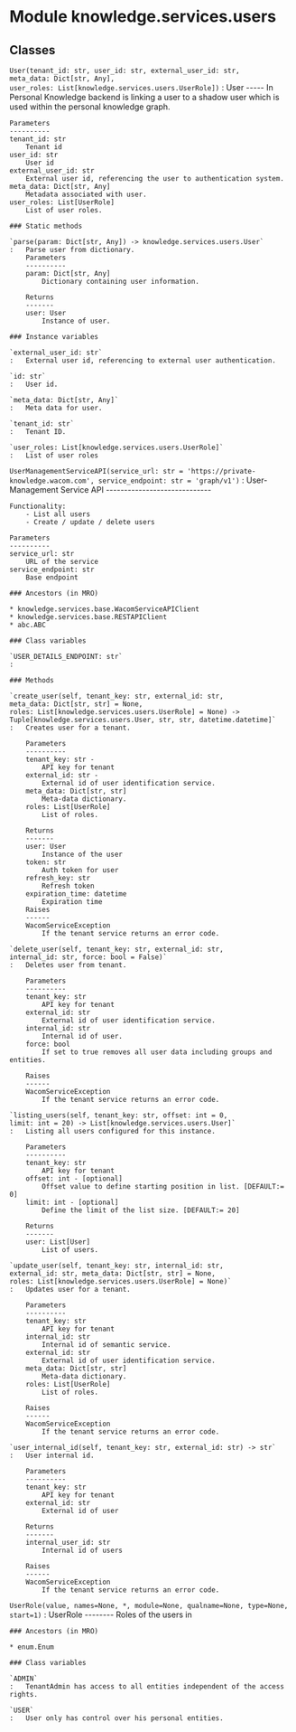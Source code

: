 Module knowledge.services.users
===============================

Classes
-------

`User(tenant_id: str, user_id: str, external_user_id: str, meta_data: Dict[str, Any], user_roles: List[knowledge.services.users.UserRole])`
:   User
    -----
    In Personal Knowledge backend is linking a user to a shadow user which is used within the personal knowledge graph.
    
    Parameters
    ----------
    tenant_id: str
        Tenant id
    user_id: str
        User id
    external_user_id: str
        External user id, referencing the user to authentication system.
    meta_data: Dict[str, Any]
        Metadata associated with user.
    user_roles: List[UserRole]
        List of user roles.

    ### Static methods

    `parse(param: Dict[str, Any]) ‑> knowledge.services.users.User`
    :   Parse user from dictionary.
        Parameters
        ----------
        param: Dict[str, Any]
            Dictionary containing user information.
        
        Returns
        -------
        user: User
            Instance of user.

    ### Instance variables

    `external_user_id: str`
    :   External user id, referencing to external user authentication.

    `id: str`
    :   User id.

    `meta_data: Dict[str, Any]`
    :   Meta data for user.

    `tenant_id: str`
    :   Tenant ID.

    `user_roles: List[knowledge.services.users.UserRole]`
    :   List of user roles

`UserManagementServiceAPI(service_url: str = 'https://private-knowledge.wacom.com', service_endpoint: str = 'graph/v1')`
:   User-Management Service API
    -----------------------------
    
    Functionality:
        - List all users
        - Create / update / delete users
    
    Parameters
    ----------
    service_url: str
        URL of the service
    service_endpoint: str
        Base endpoint

    ### Ancestors (in MRO)

    * knowledge.services.base.WacomServiceAPIClient
    * knowledge.services.base.RESTAPIClient
    * abc.ABC

    ### Class variables

    `USER_DETAILS_ENDPOINT: str`
    :

    ### Methods

    `create_user(self, tenant_key: str, external_id: str, meta_data: Dict[str, str] = None, roles: List[knowledge.services.users.UserRole] = None) ‑> Tuple[knowledge.services.users.User, str, str, datetime.datetime]`
    :   Creates user for a tenant.
        
        Parameters
        ----------
        tenant_key: str -
            API key for tenant
        external_id: str -
            External id of user identification service.
        meta_data: Dict[str, str]
            Meta-data dictionary.
        roles: List[UserRole]
            List of roles.
        
        Returns
        -------
        user: User
            Instance of the user
        token: str
            Auth token for user
        refresh_key: str
            Refresh token
        expiration_time: datetime
            Expiration time
        Raises
        ------
        WacomServiceException
            If the tenant service returns an error code.

    `delete_user(self, tenant_key: str, external_id: str, internal_id: str, force: bool = False)`
    :   Deletes user from tenant.
        
        Parameters
        ----------
        tenant_key: str
            API key for tenant
        external_id: str
            External id of user identification service.
        internal_id: str
            Internal id of user.
        force: bool
            If set to true removes all user data including groups and entities.
        
        Raises
        ------
        WacomServiceException
            If the tenant service returns an error code.

    `listing_users(self, tenant_key: str, offset: int = 0, limit: int = 20) ‑> List[knowledge.services.users.User]`
    :   Listing all users configured for this instance.
        
        Parameters
        ----------
        tenant_key: str
            API key for tenant
        offset: int - [optional]
            Offset value to define starting position in list. [DEFAULT:= 0]
        limit: int - [optional]
            Define the limit of the list size. [DEFAULT:= 20]
        
        Returns
        -------
        user: List[User]
            List of users.

    `update_user(self, tenant_key: str, internal_id: str, external_id: str, meta_data: Dict[str, str] = None, roles: List[knowledge.services.users.UserRole] = None)`
    :   Updates user for a tenant.
        
        Parameters
        ----------
        tenant_key: str
            API key for tenant
        internal_id: str
            Internal id of semantic service.
        external_id: str
            External id of user identification service.
        meta_data: Dict[str, str]
            Meta-data dictionary.
        roles: List[UserRole]
            List of roles.
        
        Raises
        ------
        WacomServiceException
            If the tenant service returns an error code.

    `user_internal_id(self, tenant_key: str, external_id: str) ‑> str`
    :   User internal id.
        
        Parameters
        ----------
        tenant_key: str
            API key for tenant
        external_id: str
            External id of user
        
        Returns
        -------
        internal_user_id: str
            Internal id of users
        
        Raises
        ------
        WacomServiceException
            If the tenant service returns an error code.

`UserRole(value, names=None, *, module=None, qualname=None, type=None, start=1)`
:   UserRole
    --------
    Roles of the users in

    ### Ancestors (in MRO)

    * enum.Enum

    ### Class variables

    `ADMIN`
    :   TenantAdmin has access to all entities independent of the access rights.

    `USER`
    :   User only has control over his personal entities.